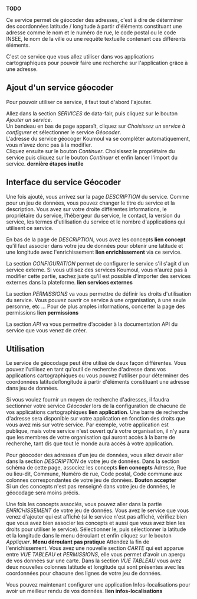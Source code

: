 **TODO**

Ce service permet de géocoder des adresses, c'est à dire de déterminer des coordonnées latitude / longitude à partir d'éléments constituant une adresse comme le nom et le numéro de rue, le code postal ou le code INSEE, le nom de la ville ou une requête textuelle contenant ces différents éléments.

C'est ce service que vous allez utiliser dans vos applications cartographiques pour pouvoir faire une recherche sur l'application grâce à une adresse.

## Ajout d'un service géocoder

Pour pouvoir utiliser ce service, il faut tout d'abord l'ajouter.  

Allez dans la section *SERVICES* de data-fair, puis cliquez sur le bouton *Ajouter un service*.  
Un bandeau en bas de page apparaît, cliquez sur *Choisissez un service à configurer* et sélectionner le service *Géocoder*.  
L'adresse du service géocoger Koumoul va se compléter automatiquement, vous n'avez donc pas à la modifier.  
Cliquez ensuite sur le bouton *Continuer*. Choisissez le propriétaire du service puis cliquez sur le bouton *Continuer* et enfin lancer l'import du service. **dernière étapes inutile**

## Interface du service Géocoder

Une fois ajouté, vous arrivez sur la page *DESCRIPTION* du service. Comme pour un  jeu de données, vous pouvez changer le titre du service et la description. Vous avez sur votre droite différentes informations, le propriétaire du service, l’hébergeur du service, le contact, la version du service, les termes d'utilisation du service et le nombre d'applications qui utilisent ce service.

En bas de la page de *DESCRIPTION*, vous avez les concepts **lien concept** qu'il faut associer dans votre jeu de données pour obtenir une latitude et une longitude avec l'enrichissement **lien enrichissement** via ce service.

La section *CONFIGURATION* permet de configurer le service s'il s'agit d'un service externe. Si vous utilisez des services Koumoul, vous n'aurez pas à modifier cette partie, sachez juste qu'il est possible d'importer des services externes dans la plateforme. **lien services externes**

La section *PERMISSIONS* va vous permettre de définir les droits d'utilisation du service. Vous pouvez ouvrir ce service à une organisation, à une seule personne, etc ... Pour de plus amples informations, concerter la page des permissions **lien permissions**

La section *API* va vous permettre d’accéder à la documentation API du service que vous venez de créer.

## Utilisation

Le service de géocodage peut être utilisé de deux façon différentes. Vous pouvez l'utilisez en tant qu'outil de recherche d'adresse dans vos applications cartographiques ou vous pouvez l'utiliser pour déterminer des coordonnées latitude/longitude à partir d'éléments constituant une adresse dans jeu de données.

Si vous voulez fournir un moyen de recherche d'adresses, il faudra sectionner votre service *Géocoder* lors de la configuration de chacune de vos applications cartographiques **lien application**. Une barre de recherche d'adresse sera disponible sur votre application en fonction des droits que vous avez mis sur votre service. Par exemple, votre application est publique, mais votre service n'est ouvert qu'à votre organisation, il n'y aura que les membres de votre organisation qui auront accès à la barre de recherche, tant dis que tout le monde aura accès à votre application.

Pour géocoder des adresses d'un jeu de données, vous allez devoir aller dans la section *DESCRIPTION* de votre jeu de données. Dans la section schéma de cette page, associez les concepts **lien concepts** Adresse, Rue ou lieu-dit, Commune, Numéro de rue, Code postal, Code commune aux colonnes correspondantes de votre jeu de données. **Bouton accepter**  
Si un des concepts n'est pas renseigné dans votre jeu de données, le géocodage sera moins précis.

Une fois les concepts associés, vous pouvez aller dans la partie *ENRICHISSEMENT* de votre jeu de données. Vous avez le service que vous venez d'ajouter qui est affiché (si le service n'est pas affiché, vérifiez bien que vous avez bien associer les concepts et aussi que vous avez bien les droits pour utiliser le service). Sélectionner le, puis sélectionner la latitude et la longitude dans le menu déroulant et enfin cliquez sur le bouton *Appliquer*. **Menu déroulant pas pratique** Attendez la fin de l'enrichissement. Vous avez une nouvelle section *CARTE* qui est apparue entre *VUE TABLEAU* et *PERMISSIONS*, elle vous permet d'avoir un aperçu de vos données sur une carte. Dans la section *VUE TABLEAU* vous avez deux nouvelles colonnes latitude et longitude qui sont présentes avec les coordonnées pour chacune des lignes de votre jeu de données.

Vous pouvez maintenant configurer une application Infos-localisations pour avoir un meilleur rendu de vos données. **lien infos-localisations**

